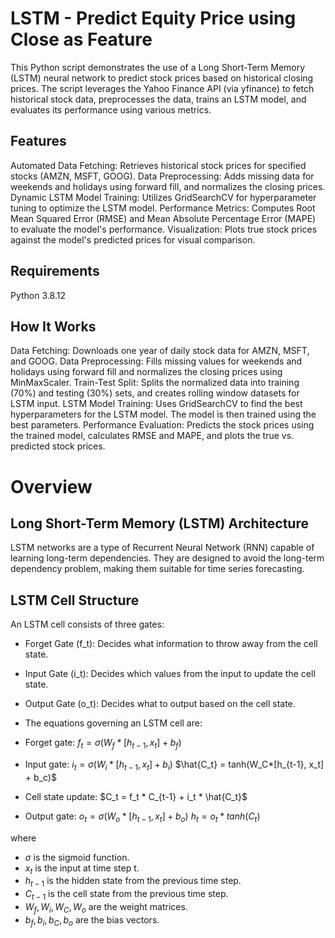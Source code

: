 # LSTM - Predict Equity Price using Close as Feature

This Python script demonstrates the use of a Long Short-Term Memory (LSTM) neural network to predict stock prices based on historical closing prices. The script leverages the Yahoo Finance API (via yfinance) to fetch historical stock data, preprocesses the data, trains an LSTM model, and evaluates its performance using various metrics.

## Features

Automated Data Fetching: Retrieves historical stock prices for specified stocks (AMZN, MSFT, GOOG).
Data Preprocessing: Adds missing data for weekends and holidays using forward fill, and normalizes the closing prices.
Dynamic LSTM Model Training: Utilizes GridSearchCV for hyperparameter tuning to optimize the LSTM model.
Performance Metrics: Computes Root Mean Squared Error (RMSE) and Mean Absolute Percentage Error (MAPE) to evaluate the model's performance.
Visualization: Plots true stock prices against the model's predicted prices for visual comparison.

## Requirements

Python 3.8.12

## How It Works

Data Fetching: Downloads one year of daily stock data for AMZN, MSFT, and GOOG.
Data Preprocessing: Fills missing values for weekends and holidays using forward fill and normalizes the closing prices using MinMaxScaler.
Train-Test Split: Splits the normalized data into training (70%) and testing (30%) sets, and creates rolling window datasets for LSTM input.
LSTM Model Training: Uses GridSearchCV to find the best hyperparameters for the LSTM model. The model is then trained using the best parameters.
Performance Evaluation: Predicts the stock prices using the trained model, calculates RMSE and MAPE, and plots the true vs. predicted stock prices.

# Overview
## Long Short-Term Memory (LSTM) Architecture
LSTM networks are a type of Recurrent Neural Network (RNN) capable of learning long-term dependencies. They are designed to avoid the long-term dependency problem, making them suitable for time series forecasting.

## LSTM Cell Structure
An LSTM cell consists of three gates:

* Forget Gate (f_t): Decides what information to throw away from the cell state.
* Input Gate (i_t): Decides which values from the input to update the cell state.
* Output Gate (o_t): Decides what to output based on the cell state.
  
* The equations governing an LSTM cell are:
* Forget gate:
  $f_t = \sigma(W_f*[h_{t-1}, x_t] + b_f)$
* Input gate:
  $i_t = \sigma(W_i*[h_{t-1}, x_t] + b_i)$
  $\hat{C_t} = tanh(W_C*[h_{t-1}, x_t] + b_c)$
* Cell state update:
  $C_t = f_t * C_{t-1} + i_t * \hat{C_t}$
* Output gate:
  $o_t = \sigma(W_o*[h_{t-1}, x_t] + b_o)$
  $h_t = o_t * tanh(C_t)$

where 
* $\sigma$ is the sigmoid function.
* $x_t$ is the input at time step t.
* $h_{t-1}$ is the hidden state from the previous time step.
* $C_{t-1}$ is the cell state from the previous time step.
* $W_f, W_i, W_C, W_o$ are the weight matrices.
* $b_f, b_i, b_C, b_o$ are the bias vectors.
